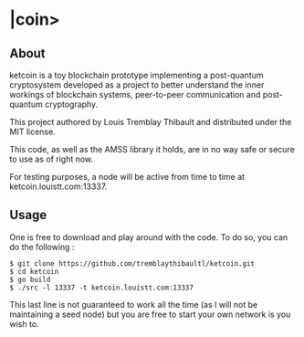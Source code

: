 # |coin> 
## About
ketcoin is a toy blockchain prototype implementing a post-quantum cryptosystem 
developed as a project to better understand the inner workings of blockchain 
systems, peer-to-peer communication and post-quantum cryptography.

This project authored by Louis Tremblay Thibault and distributed under the 
MIT license.

This code, as well as the AMSS library it holds, are in no way safe or 
secure to use as of right now.

For testing purposes, a node will be active from time to time at 
ketcoin.louistt.com:13337.

## Usage
One is free to download and play around with the code. To do so, you can do 
the following : 

`$ git clone https://github.com/tremblaythibaultl/ketcoin.git`  
`$ cd ketcoin`  
`$ go build`  
`$ ./src -l 13337 -t ketcoin.louistt.com:13337`


This last line is not guaranteed to work all the time (as I will not be 
maintaining a seed node) but you are free to start your own network is you wish to.
